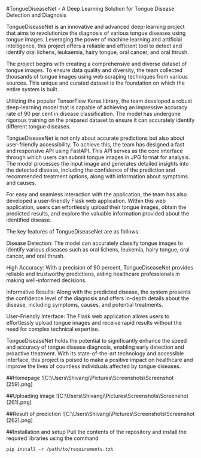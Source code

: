 #TongueDiseaseNet - A Deep Learning Solution for Tongue Disease Detection and Diagnosis

TongueDiseaseNet is an innovative and advanced deep-learning project that aims to revolutionize the diagnosis of various tongue diseases using tongue images. Leveraging the power of machine learning and artificial intelligence, this project offers a reliable and efficient tool to detect and identify oral lichens, leukaemia, hairy tongue, oral cancer, and oral thrush.

The project begins with creating a comprehensive and diverse dataset of tongue images. To ensure data quality and diversity, the team collected thousands of tongue images using web scraping techniques from various sources. This unique and curated dataset is the foundation on which the entire system is built.

Utilizing the popular TensorFlow Keras library, the team developed a robust deep-learning model that is capable of achieving an impressive accuracy rate of 90 per cent in disease classification. The model has undergone rigorous training on the prepared dataset to ensure it can accurately identify different tongue diseases.

TongueDiseaseNet is not only about accurate predictions but also about user-friendly accessibility. To achieve this, the team has designed a fast and responsive API using FastAPI. This API serves as the core interface through which users can submit tongue images in JPG format for analysis. The model processes the input image and generates detailed insights into the detected disease, including the confidence of the prediction and recommended treatment options, along with information about symptoms and causes.

For easy and seamless interaction with the application, the team has also developed a user-friendly Flask web application. Within this web application, users can effortlessly upload their tongue images, obtain the predicted results, and explore the valuable information provided about the identified disease.

The key features of TongueDiseaseNet are as follows:

Disease Detection: The model can accurately classify tongue images to identify various diseases such as oral lichens, leukemia, hairy tongue, oral cancer, and oral thrush.

High Accuracy: With a precision of 90 percent, TongueDiseaseNet provides reliable and trustworthy predictions, aiding healthcare professionals in making well-informed decisions.

Informative Results: Along with the predicted disease, the system presents the confidence level of the diagnosis and offers in-depth details about the disease, including symptoms, causes, and potential treatments.

User-Friendly Interface: The Flask web application allows users to effortlessly upload tongue images and receive rapid results without the need for complex technical expertise.

TongueDiseaseNet holds the potential to significantly enhance the speed and accuracy of tongue disease diagnosis, enabling early detection and proactive treatment. With its state-of-the-art technology and accessible interface, this project is poised to make a positive impact on healthcare and improve the lives of countless individuals affected by tongue diseases.

##Homepage
![C:\Users\Shivangi\Pictures\Screenshots\Screenshot (259).png]

##Uploading image
![C:\Users\Shivangi\Pictures\Screenshots\Screenshot (261).png]

##Result of prediction
![C:\Users\Shivangi\Pictures\Screenshots\Screenshot (262).png]

##Installation and setup
Pull the contents of the repository and install the required libraries using the command 
```
pip install -r /path/to/requirements.txt
```


